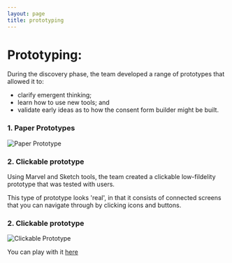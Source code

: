 ```yaml
---
layout: page
title: prototyping
---
```


# Prototyping:
During the discovery phase, the team developed a range of prototypes that allowed it to:

* clarify emergent thinking;
* learn how to use new tools; and
* validate early ideas as to how the consent form builder might be built. 


### 1. Paper Prototypes
![Paper Prototype](/discovery/assets/images/paperprototype.jpg "Creating 'paper' user flows on the board")

### 2. Clickable prototype
Using Marvel and Sketch tools, the team created a clickable low-fildelity prototype that was tested with users.

This type of prototype looks 'real', in that it consists of connected screens that you can navigate through by clicking icons and buttons.

### 2. Clickable prototype

![Clickable Prototype](/discovery/assets/images/marvel.png "Creating clickable prototypes using Marvel")

You can play with it [here](https://marvelapp.com/25jdjh3/screen/30033830)

